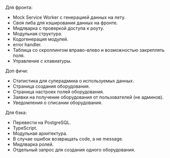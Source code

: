 Для фронта:
- Mock Service Worker с генерацией данных на лету.
- Своя либа для кэширования данных на фронте.
- Мидлварка с проверкой доступа к роуту.
- Модульная структура.
- Кодогенерация модулей.
- error handler.
- Таблица со скроллингом вправо-влево и возможностью закреплять поля.
- Управление с клавиатуры.

Доп фичи:
- Статистика для суперадмина о используемых данных.
- Страница создания оборудования.
- Страница настроек полей оборудования.
- Заявки на получение оборудования от пользователей (не админов).
- Уведомления о списании оборудования.

Для бэка:
- Перевести на PostgreSQL.
- TypeScript.
- Модульная архитектура.
- В случае ошибок возвращать code, а не message.
- Мидлварка ролей.
- Отдельный запрос для создания одного оборудования.
